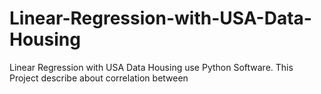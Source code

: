 # Linear-Regression-with-USA-Data-Housing
Linear Regression with USA Data Housing use Python Software. This Project describe about correlation between 

